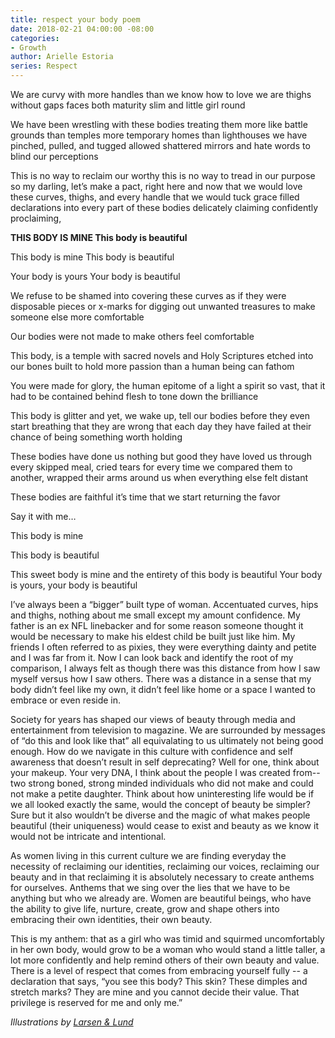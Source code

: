 ```yaml
---
title: respect your body poem
date: 2018-02-21 04:00:00 -08:00
categories:
- Growth
author: Arielle Estoria
series: Respect
---
```


We are curvy
with more handles than we know how to love
we are thighs without gaps
faces both maturity slim and little girl round

We have been wrestling with these bodies
treating them more like battle grounds than temples
more temporary homes than lighthouses
we have pinched, pulled, and tugged
allowed shattered mirrors and hate words to blind our perceptions

This is no way to reclaim our worthy
this is no way to tread in our purpose
so my darling, let’s make a pact,
right here and now
that we would love
these curves, thighs, and every handle
that we would tuck
grace filled declarations
into every part of these bodies
delicately claiming
confidently proclaiming,

**THIS BODY IS MINE
This body is beautiful**

This body is mine
This body is beautiful

Your body is yours
Your body is beautiful

We refuse to be shamed into covering these curves
as if they were disposable pieces
or x-marks for digging out unwanted treasures
to make someone else more comfortable

Our bodies were not made to make others feel comfortable

This body, is a temple
with sacred novels and Holy Scriptures etched into our bones
built to hold more passion than a human being can fathom

You were made for glory, the human epitome of a light
a spirit so vast, that it had to be contained behind flesh
to tone down the brilliance

This body is glitter
and yet, we wake up,
tell our bodies before they even
start breathing that they are wrong
that each day they have failed
at their chance of being something worth holding

These bodies have done us nothing but good
they have loved us through every skipped meal,
cried tears for every time we compared them to another,
wrapped their arms around us when everything else felt distant

These bodies are faithful
it’s time that we start returning the favor

Say it with me…

This body is mine

This body is beautiful

This sweet body is mine and the entirety of this body is beautiful
Your body is yours, your body is beautiful

I’ve always been a “bigger” built type of woman. Accentuated curves, hips and thighs, nothing about me small except my amount confidence. My father is an ex NFL linebacker and for some reason someone thought it would be necessary to make his eldest child be built just like him. My friends I often referred to as pixies, they were everything dainty and petite and I was far from it. Now I can look back and identify the root of my comparison, I always felt as though there was this distance from how I saw myself versus how I saw others. There was a distance in a sense that my body didn’t feel like my own, it didn’t feel like home or a space I wanted to embrace or even reside in.

Society for years has shaped our views of beauty through media and entertainment from television to magazine. We are surrounded by messages of “do this and look like that” all equivalating to us ultimately not being good enough. How do we navigate in this culture with confidence and self awareness that doesn’t result in self deprecating? Well for one, think about your makeup. Your very DNA, I think about the people I was created from-- two strong boned, strong minded individuals who did not make and could not make a petite daughter.  Think about how uninteresting life would be if we all looked exactly the same, would the concept of beauty be simpler? Sure but it also wouldn’t be diverse and the magic of what makes people beautiful (their uniqueness) would cease to exist and beauty as we know it would not be intricate and intentional.

As women living in this current culture we are finding everyday the necessity of reclaiming our identities, reclaiming our voices, reclaiming our beauty and in that reclaiming it is absolutely necessary to create anthems for ourselves. Anthems that we sing over the lies that we have to be anything but who we already are. Women are beautiful beings, who have the ability to give life, nurture, create, grow and shape others into embracing their own identities, their own beauty.

This is my anthem: that as a girl who was timid and squirmed uncomfortably in her own body, would grow to be a woman who would stand a little taller, a lot more confidently and help remind others of their own beauty and value. There is a level of respect that comes from embracing yourself fully -- a declaration that says, “you see this body? This skin? These dimples and stretch marks? They are mine and you cannot decide their value. That privilege is reserved for me and only me.”

*Illustrations by [Larsen & Lund](http://www.larsenandlund.com/)*